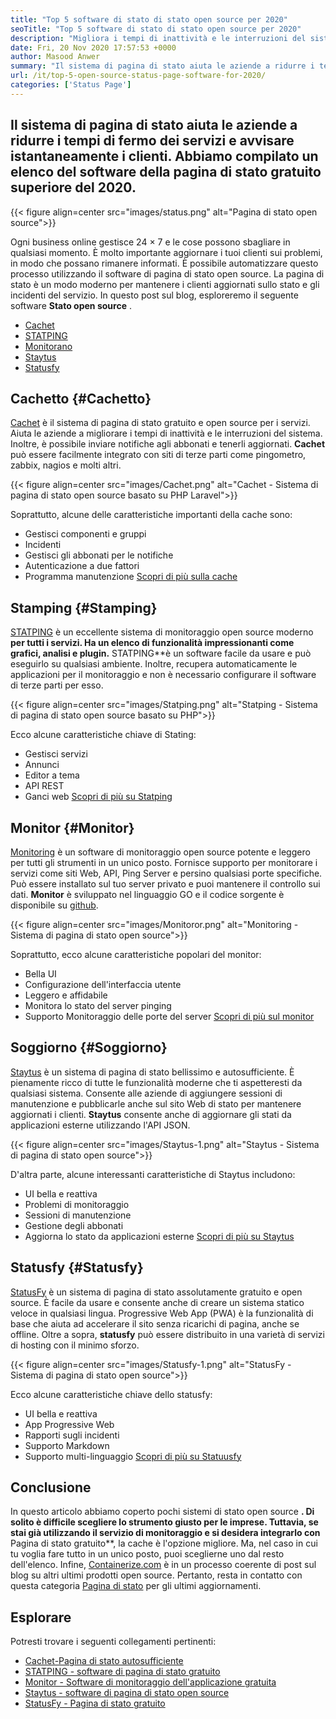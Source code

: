 ```yaml
---
title: "Top 5 software di stato di stato open source per 2020" 
seoTitle: "Top 5 software di stato di stato open source per 2020" 
description: "Migliora i tempi di inattività e le interruzioni del sistema per i tuoi servizi con l'aiuto di sistemi di pagina di stato gratuiti e open source. Invia notifiche per aggiornare i clienti." 
date: Fri, 20 Nov 2020 17:57:53 +0000
author: Masood Anwer
summary: "Il sistema di pagina di stato aiuta le aziende a ridurre i tempi di inattività dei servizi e avvisare immediatamente i clienti. Abbiamo compilato un elenco del software della pagina di stato gratuito superiore del 2020." 
url: /it/top-5-open-source-status-page-software-for-2020/
categories: ['Status Page']
---
```


## Il sistema di pagina di stato aiuta le aziende a ridurre i tempi di fermo dei servizi e avvisare istantaneamente i clienti. Abbiamo compilato un elenco del software della pagina di stato gratuito superiore del 2020.

{{< figure align=center src="images/status.png" alt="Pagina di stato open source">}}

Ogni business online gestisce 24 × 7 e le cose possono sbagliare in qualsiasi momento. È molto importante aggiornare i tuoi clienti sui problemi, in modo che possano rimanere informati. È possibile automatizzare questo processo utilizzando il software di pagina di stato open source. La pagina di stato è un modo moderno per mantenere i clienti aggiornati sullo stato e gli incidenti del servizio. In questo post sul blog, esploreremo il seguente software  **Stato open source**  .
  * [Cachet][1]
  * [STATPING][2]
  * [Monitorano][3]
  * [Staytus][4]
  * [Statusfy][5]

## Cachetto {#Cachetto}

[Cachet][6] è il sistema di pagina di stato gratuito e open source per i servizi. Aiuta le aziende a migliorare i tempi di inattività e le interruzioni del sistema. Inoltre, è possibile inviare notifiche agli abbonati e tenerli aggiornati.  **Cachet**  può essere facilmente integrato con siti di terze parti come pingometro, zabbix, nagios e molti altri.

{{< figure align=center src="images/Cachet.png" alt="Cachet - Sistema di pagina di stato open source basato su PHP Laravel">}}

Soprattutto, alcune delle caratteristiche importanti della cache sono:
  * Gestisci componenti e gruppi
  * Incidenti
  * Gestisci gli abbonati per le notifiche
  * Autenticazione a due fattori
  * Programma manutenzione
[Scopri di più sulla cache][7]

## Stamping {#Stamping}

[STATPING][8] è un eccellente sistema di monitoraggio open source moderno  **per tutti i servizi. Ha un elenco di funzionalità impressionanti come grafici, analisi e plugin.**  STATPING**è un software facile da usare e può eseguirlo su qualsiasi ambiente. Inoltre, recupera automaticamente le applicazioni per il monitoraggio e non è necessario configurare il software di terze parti per esso.

{{< figure align=center src="images/Statping.png" alt="Statping - Sistema di pagina di stato open source basato su PHP">}}

Ecco alcune caratteristiche chiave di Stating:
  * Gestisci servizi
  * Annunci
  * Editor a tema
  * API REST
  * Ganci web
[Scopri di più su Statping][9]

## Monitor {#Monitor}

[Monitoring][10] è un software di monitoraggio open source potente e leggero per tutti gli strumenti in un unico posto. Fornisce supporto per monitorare i servizi come siti Web, API, Ping Server e persino qualsiasi porte specifiche. Può essere installato sul tuo server privato e puoi mantenere il controllo sui dati.  **Monitor**  è sviluppato nel linguaggio GO e il codice sorgente è disponibile su [github][11].

{{< figure align=center src="images/Monitoror.png" alt="Monitoring - Sistema di pagina di stato open source">}}

Soprattutto, ecco alcune caratteristiche popolari del monitor:
  * Bella UI
  * Configurazione dell'interfaccia utente
  * Leggero e affidabile
  * Monitora lo stato del server pinging
  * Supporto Monitoraggio delle porte del server
[Scopri di più sul monitor][12]

## Soggiorno {#Soggiorno}

[Staytus][13] è un sistema di pagina di stato bellissimo e autosufficiente. È pienamente ricco di tutte le funzionalità moderne che ti aspetteresti da qualsiasi sistema. Consente alle aziende di aggiungere sessioni di manutenzione e pubblicarle anche sul sito Web di stato per mantenere aggiornati i clienti.  **Staytus**  consente anche di aggiornare gli stati da applicazioni esterne utilizzando l'API JSON.

{{< figure align=center src="images/Staytus-1.png" alt="Staytus - Sistema di pagina di stato open source">}}

D'altra parte, alcune interessanti caratteristiche di Staytus includono:
  * UI bella e reattiva
  * Problemi di monitoraggio
  * Sessioni di manutenzione
  * Gestione degli abbonati
  * Aggiorna lo stato da applicazioni esterne
[Scopri di più su Staytus][14]

## Statusfy {#Statusfy}

[StatusFy][15] è un sistema di pagina di stato assolutamente gratuito e open source. È facile da usare e consente anche di creare un sistema statico veloce in qualsiasi lingua. Progressive Web App (PWA) è la funzionalità di base che aiuta ad accelerare il sito senza ricarichi di pagina, anche se offline. Oltre a sopra,  **statusfy**  può essere distribuito in una varietà di servizi di hosting con il minimo sforzo.

{{< figure align=center src="images/Statusfy-1.png" alt="StatusFy - Sistema di pagina di stato open source">}}

Ecco alcune caratteristiche chiave dello statusfy:
  * UI bella e reattiva
  * App Progressive Web
  * Rapporti sugli incidenti
  * Supporto Markdown
  * Supporto multi-linguaggio
[Scopri di più su Statuusfy][16]

## Conclusione
In questo articolo abbiamo coperto pochi sistemi di stato open source  **. Di solito è difficile scegliere lo strumento giusto per le imprese. Tuttavia, se stai già utilizzando il servizio di monitoraggio e si desidera integrarlo con**  Pagina di stato gratuito**, la cache è l'opzione migliore. Ma, nel caso in cui tu voglia fare tutto in un unico posto, puoi sceglierne uno dal resto dell'elenco.
Infine, [Containerize.com][17] è in un processo coerente di post sul blog su altri ultimi prodotti open source. Pertanto, resta in contatto con questa categoria [Pagina di stato][18] per gli ultimi aggiornamenti.

## Esplorare
Potresti trovare i seguenti collegamenti pertinenti:
  * [Cachet-Pagina di stato autosufficiente][7]
  * [STATPING - software di pagina di stato gratuito][9]
  * [Monitor - Software di monitoraggio dell'applicazione gratuita][12]
  * [Staytus - software di pagina di stato open source][14]
  * [StatusFy - Pagina di stato gratuito][16]



 [1]: #Cachet
 [2]: #Statping
 [3]: #Monitoror
 [4]: #Staytus
 [5]: #Statusfy
 [6]: https://cachethq.io/
 [7]: https://products.containerize.com/status/cachet
 [8]: https://statping.com
 [9]: https://products.containerize.com/status/statping
 [10]: https://monitoror.com
 [11]: https://github.com/monitoror/monitoror
 [12]: https://products.containerize.com/status/monitoror
 [13]: https://staytus.co
 [14]: https://products.containerize.com/status/staytus
 [15]: https://marquez.co/statusfy
 [16]: https://products.containerize.com/status/statusfy
 [17]: https://containerize.com
 [18]: https://blog.containerize.com/category/status-page/
